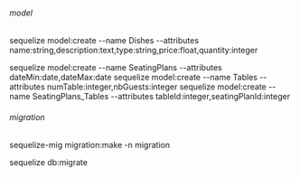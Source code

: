 ###### model

sequelize model:create --name Dishes --attributes name:string,description:text,type:string,price:float,quantity:integer

sequelize model:create --name SeatingPlans --attributes dateMin:date,dateMax:date
sequelize model:create --name Tables --attributes numTable:integer,nbGuests:integer
sequelize model:create --name SeatingPlans_Tables --attributes tableId:integer,seatingPlanId:integer

###### migration

sequelize-mig migration:make -n migration

sequelize db:migrate
